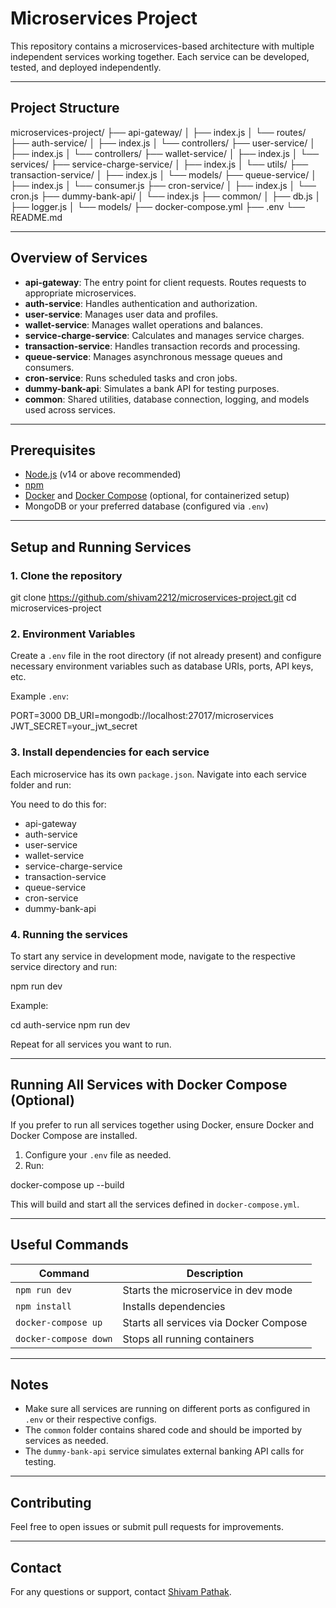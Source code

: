 # Microservices Project

This repository contains a microservices-based architecture with multiple independent services working together. Each service can be developed, tested, and deployed independently.

---

## Project Structure

microservices-project/
├── api-gateway/
│ ├── index.js
│ └── routes/
├── auth-service/
│ ├── index.js
│ └── controllers/
├── user-service/
│ ├── index.js
│ └── controllers/
├── wallet-service/
│ ├── index.js
│ └── services/
├── service-charge-service/
│ ├── index.js
│ └── utils/
├── transaction-service/
│ ├── index.js
│ └── models/
├── queue-service/
│ ├── index.js
│ └── consumer.js
├── cron-service/
│ ├── index.js
│ └── cron.js
├── dummy-bank-api/
│ └── index.js
├── common/
│ ├── db.js
│ ├── logger.js
│ └── models/
├── docker-compose.yml
├── .env
└── README.md



---

## Overview of Services

- **api-gateway**: The entry point for client requests. Routes requests to appropriate microservices.
- **auth-service**: Handles authentication and authorization.
- **user-service**: Manages user data and profiles.
- **wallet-service**: Manages wallet operations and balances.
- **service-charge-service**: Calculates and manages service charges.
- **transaction-service**: Handles transaction records and processing.
- **queue-service**: Manages asynchronous message queues and consumers.
- **cron-service**: Runs scheduled tasks and cron jobs.
- **dummy-bank-api**: Simulates a bank API for testing purposes.
- **common**: Shared utilities, database connection, logging, and models used across services.

---

## Prerequisites

- [Node.js](https://nodejs.org/) (v14 or above recommended)
- [npm](https://www.npmjs.com/)
- [Docker](https://www.docker.com/) and [Docker Compose](https://docs.docker.com/compose/) (optional, for containerized setup)
- MongoDB or your preferred database (configured via `.env`)

---

## Setup and Running Services

### 1. Clone the repository

git clone https://github.com/shivam2212/microservices-project.git
cd microservices-project


### 2. Environment Variables

Create a `.env` file in the root directory (if not already present) and configure necessary environment variables such as database URIs, ports, API keys, etc.

Example `.env`:

PORT=3000
DB_URI=mongodb://localhost:27017/microservices
JWT_SECRET=your_jwt_secret


### 3. Install dependencies for each service

Each microservice has its own `package.json`. Navigate into each service folder and run:


You need to do this for:

- api-gateway
- auth-service
- user-service
- wallet-service
- service-charge-service
- transaction-service
- queue-service
- cron-service
- dummy-bank-api

### 4. Running the services

To start any service in development mode, navigate to the respective service directory and run:

npm run dev


Example:

cd auth-service
npm run dev


Repeat for all services you want to run.

---

## Running All Services with Docker Compose (Optional)

If you prefer to run all services together using Docker, ensure Docker and Docker Compose are installed.

1. Configure your `.env` file as needed.
2. Run:

docker-compose up --build


This will build and start all the services defined in `docker-compose.yml`.

---

## Useful Commands

| Command               | Description                             |
|-----------------------|-------------------------------------|
| `npm run dev`         | Starts the microservice in dev mode |
| `npm install`         | Installs dependencies                |
| `docker-compose up`   | Starts all services via Docker Compose |
| `docker-compose down` | Stops all running containers         |

---

## Notes

- Make sure all services are running on different ports as configured in `.env` or their respective configs.
- The `common` folder contains shared code and should be imported by services as needed.
- The `dummy-bank-api` service simulates external banking API calls for testing.

---

## Contributing

Feel free to open issues or submit pull requests for improvements.

---

## Contact

For any questions or support, contact [Shivam Pathak](mailto:shivampathak2212@gmail.com).


